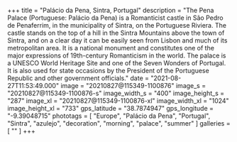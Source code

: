 +++
title = "Palácio da Pena, Sintra, Portugal"
description = "The Pena Palace (Portuguese: Palácio da Pena) is a Romanticist castle in São Pedro de Penaferrim, in the municipality of Sintra, on the Portuguese Riviera. The castle stands on the top of a hill in the Sintra Mountains above the town of Sintra, and on a clear day it can be easily seen from Lisbon and much of its metropolitan area. It is a national monument and constitutes one of the major expressions of 19th-century Romanticism in the world. The palace is a UNESCO World Heritage Site and one of the Seven Wonders of Portugal. It is also used for state occasions by the President of the Portuguese Republic and other government officials."
date = "2021-08-27T11:53:49.000"
image = "20210827@115349-1100876"
image_s = "20210827@115349-1100876-s"
image_width_s = "400"
image_height_s = "287"
image_xl = "20210827@115349-1100876-xl"
image_width_xl = "1024"
image_height_xl = "733"
gps_latitude = "38.7874947"
gps_longitude = "-9.39048715"
phototags = [ "Europe", "Palácio da Pena", "Portugal", "Sintra", "azulejo", "decoration", "morning", "palace", "summer" ]
galleries = [ "" ]
+++
